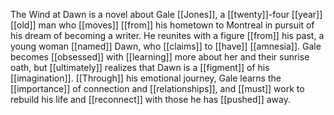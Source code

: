 The Wind at Dawn is a novel about Gale [[Jones]], a [[twenty]]-four [[year]] [[old]] man who [[moves]] [[from]] his hometown to Montreal in pursuit of his dream of becoming a writer. He reunites with a figure [[from]] his past, a young woman [[named]] Dawn, who [[claims]] to [[have]] [[amnesia]]. Gale becomes [[obsessed]] with [[learning]] more about her and their sunrise oath, but [[ultimately]] realizes that Dawn is a [[figment]] of his [[imagination]]. [[Through]] his emotional journey, Gale learns the [[importance]] of connection and [[relationships]], and [[must]] work to rebuild his life and [[reconnect]] with those he has [[pushed]] away.
